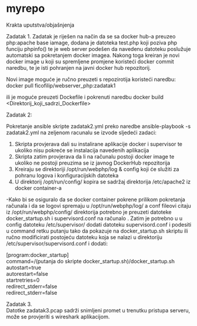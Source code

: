# myrepo

Krakta uputstva/objašnjenja

Zadatak 1.  Zadatak je riješen na način da se sa docker hub-a preuzeo php:apache base iamage, dodana je datoteka test.php koji poziva php funciju phpinfo() te je web server podešen da navedenu datoteku poslužuje automatski sa pokretanjem docker imagea. Nakong toga kreiran je novi docker image u koji su spremljene promjene koristeći docker commit naredbu, te je isti pohranjen na javni docker hub repozitorij. 

Novi image moguće je ručno preuzeti s repozirotija koristeći naredbu:
docker pull ficofilip/webserver_php:zadatak1

ili je moguće preuzeti Dockefile i pokrenuti naredbu docker build <Direktorij_koji_sadrzi_Dockerfile>

Zadatak 2:

Pokretanje ansible skripte zadatak2.yml preko naredbe ansible-playbook -s zadatak2.yml na zeljenom racunalu se izvode sljedeći zadaci:

1. Skripta provjerava dali su instalirane aplikacije docker i supervisor te ukoliko nisu pokreće se instalacija navedenih aplikacija
2. Skripta zatim provjerava da li na računalu postoji docker image te ukoliko ne postoji preuzima se iz javnog DockerHub repozitorija
3. Kreiraju se direktoriji /opt/run/webphp/log & config koji će služiti za pohranu logova i konfiguracijskih datoteka
4. U direktorij /opt/run/config/ kopira se sadržaj direktorija /etc/apache2 iz docker container-a

-Kako bi se osiguralo da se docker container pokrene prilikom pokretanja računala i da se logovi spremaju u /opt/run/webphp/log/ a conf fileovi citaju iz /opt/run/webphp/config/ direktorija potrebno je preuzeti datoteke docker_startup.sh i supervisord.conf na računalo . Zatim je potrebno u u config datoteku /etc/supervisor/ dodati datoteku supervisord.conf i podesiti u command retku putanju tako da pokazuje na docker_startup.sh skriptu ili ručno modificirati postojeću datoteku koja se nalazi u direktoriju /etc/supervisor/supervisord.conf i dodati: 

[program:docker_startup]                                                                                                                 
command=/(putanja do skripte docker_startup.sh)/docker_startup.sh                                                                       
autostart=true                                                                                                                           
autorestart=false                                                                                                                       
startretries=0                                                                                                                           
redirect_stderr=false                                                                                                                   
redirect_stderr=false                                                                                                                   

Zadatak 3.                                                                                                                               
Datotke zadatak3.pcap sadrži snimljeni promet u trenutku pristupa serveru, može se provjeriti s wireshark aplikacijom.
